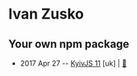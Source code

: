 # Ivan Zusko

## Your own npm package
- 2017 Apr 27 -- [KyivJS 11](https://www.youtube.com/watch?v=sjG-1c9s86I) [uk] | [:notebook:](https://docs.google.com/presentation/d/1uZdNTGAv_eMSw1tDztb6p0owcDggv8zf3suwl9YdVvQ/edit)  
